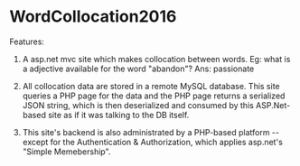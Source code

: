 # WordCollocation2016          

Features:     

1. A asp.net mvc site which makes collocation between words. Eg: what is a adjective available for the word "abandon"? Ans: passionate       
  
2. All collocation data are stored in a remote MySQL database. This site queries a PHP page for the data and the PHP page returns a serialized JSON string, which is then deserialized and consumed by this ASP.Net-based site as if it was talking to the DB itself.        

3. This site's backend is also administrated by a PHP-based platform -- except for the Authentication & Authorization, which applies asp.net's "Simple Memebership".